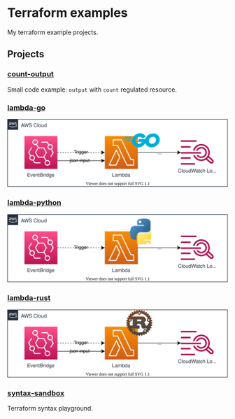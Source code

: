 # Terraform examples

My terraform example projects.

## Projects

### [count-output](count-output)
Small code example: `output` with `count` regulated resource.

### [lambda-go](lambda-go)
![architecture](lambda-go/img/architecture.drawio.svg)

### [lambda-python](lambda-python)
![architecture](lambda-python/img/architecture.drawio.svg)

### [lambda-rust](lambda-rust)
![architecture](lambda-rust/img/architecture.drawio.svg)

### [syntax-sandbox](syntax-sandbox)
Terraform syntax playground.

